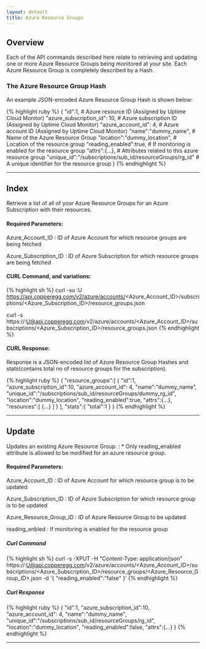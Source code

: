 ```yaml
---
layout: default
title: Azure Resource Groups
---
```


## Overview

Each of the API commands described here relate to retrieving and updating one or more Azure Resource Groups being monitored at your site.
Each Azure Resource Group is completely described by a Hash.

### The Azure Resource Group Hash

An example JSON-encoded Azure Resource Group Hash is shown below:

{% highlight ruby %}
{
    "id":1,                                         # Azure resource ID (Assigned by Uptime Cloud Monitor)
    "azure_subscription_id": 10,                    # Azure subscription ID (Assigned by Uptime Cloud Monitor)
    "azure_account_id": 4,                          # Azure account ID (Assigned by Uptime Cloud Monitor)
    "name":"dummy_name",                            # Name of the Azure Resource Group
    "location":"dummy_location",                    # Location of the resource group
    "reading_enabled":true,                         # If monitoring is enabled for the resource group
    "attrs":{...},                                  # Attributes related to this azure resource group
    "unique_id":"/subscriptions/sub_id/resourceGroups/rg_id"   # A unique identifier for the resource group
}
{% endhighlight %}

------

## Index

Retrieve a list of all of your Azure Resource Groups for an Azure Subscription with their resources.

#### Required Parameters:

Azure_Account_ID
:  ID of Azure Account for which resource groups are being fetched

Azure_Subscription_ID
:  ID of Azure Subscription for which resource groups are being fetched

#### CURL Command, and variations:
{% highlight sh %}
curl -su <APIKEY>:U https://api.copperegg.com/v2/azure/accounts/<Azure_Account_ID>/subscriptions/<Azure_Subscription_ID>/resource_groups.json

curl -s https://<APIKEY>:U@api.copperegg.com/v2/azure/accounts/<Azure_Account_ID>/subscriptions/<Azure_Subscription_ID>/resource_groups.json
{% endhighlight %}


#### CURL Response:
Response is a JSON-encoded list of Azure Resource Group Hashes and stats(contains total no of resource groups for the subscription).

{% highlight ruby %}
{
    "resource_groups":[
        {
            "id":1,
            "azure_subscription_id":10,
            "azure_account_id": 4,
            "name":"dummy_name",
            "unique_id":"/subscriptions/sub_id/resourceGroups/dummy_rg_id",
            "location":"dummy_location",
            "reading_enabled":true,
            "attrs":{...},
            "resources":[
                {...}
            ]
        }
    ],
    "stats":{
        "total":1
    }
}
{% endhighlight %}

------

## Update

Updates an existing Azure Resource Group.
: * Only reading_enabled attribute is allowed to be modified for an azure resource group.

#### Required Parameters:

Azure_Account_ID
:  ID of Azure Account for which resource group is to be updated

Azure_Subscription_ID
:  ID of Azure Subscription for which resource group is to be updated

Azure_Resource_Group_ID
:  ID of Azure Resource Group to be updated

reading_enbled
: If monitoring is enabled for the resource group

##### Curl Command
{% highlight sh %}
curl -s -XPUT -H "Content-Type: application/json" https://<APIKEY>:U@api.copperegg.com/v2/azure/accounts/<Azure_Account_ID>/subscriptions/<Azure_Subscription_ID>/resource_groups/<Azure_Resource_Group_ID>.json -d '{ "reading_enabled":"false" }'
{% endhighlight %}

##### Curl Response
{% highlight ruby %}
{
    "id":1,
    "azure_subscription_id":10,
    "azure_account_id": 4,
    "name":"dummy_name",
    "unique_id":"/subscriptions/sub_id/resourceGroups/rg_id",
    "location":"dummy_location",
    "reading_enabled":false,
    "attrs":{...}
}
{% endhighlight %}

------
